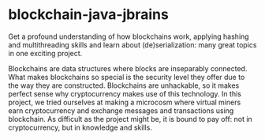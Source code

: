 # blockchain-java-jbrains
 Get a profound understanding of how blockchains work, applying hashing and multithreading skills and learn about (de)serialization: many great topics in one exciting project.

Blockchains are data structures where blocks are inseparably connected. What makes blockchains so special is the security level they offer due to the way they are constructed. Blockchains are unhackable, so it makes perfect sense why cryptocurrency makes use of this technology. In this project, we tried ourselves at making a microcosm where virtual miners earn cryptocurrency and exchange messages and transactions using blockchain. As difficult as the project might be, it is bound to pay off: not in cryptocurrency, but in knowledge and skills.
